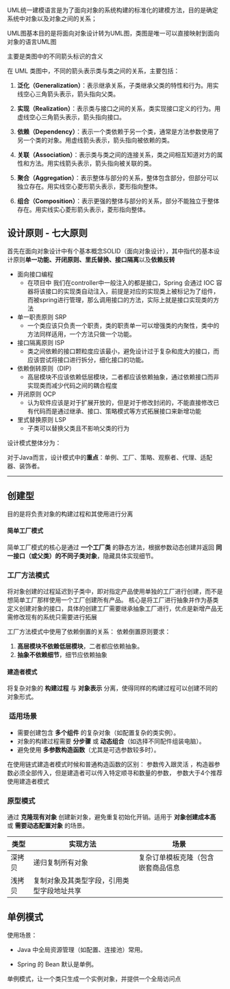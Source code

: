 
UML统一建模语言是为了面向对象的系统构建的标准化的建模方法，目的是确定系统中对象以及对象之间的关系；

UML图基本目的是将面向对象设计转为UML图，类图是唯一可以直接映射到面向对象的语言UML图

主要是类图中的不同箭头标识的含义

在 UML 类图中，不同的箭头表示类与类之间的关系，主要包括：

1. **泛化（Generalization）**：表示继承关系，子类继承父类的特性和行为。用实线空心三角箭头表示，箭头指向父类。
    
2. **实现（Realization）**：表示类与接口之间的关系，类实现接口定义的行为。用虚线空心三角箭头表示，箭头指向接口。
    
3. **依赖（Dependency）**：表示一个类依赖于另一个类，通常是方法参数使用了另一个类的对象。用虚线箭头表示，箭头指向被依赖的类。
    
4. **关联（Association）**：表示类与类之间的连接关系，类之间相互知道对方的属性和方法。用实线箭头表示，箭头指向被关联的类。
    
5. **聚合（Aggregation）**：表示整体与部分的关系，整体包含部分，但部分可以独立存在。用实线空心菱形箭头表示，菱形指向整体。
    
6. **组合（Composition）**：表示更强的整体与部分的关系，部分不能独立于整体存在。用实线实心菱形箭头表示，菱形指向整体。


## 设计原则 - 七大原则

首先在面向对象设计中有个基本概念SOLID（面向对象设计），其中指代的基本设计原则**单一功能、开闭原则、里氏替换、接口隔离**以及**依赖反转**
-  面向接口编程
	- 在项目中 我们在controller中一般注入的都是接口，Spring 会通过 IOC 容器将该接口的实现类自动注入，前提是对应的实现类上被标记为了组件，而被spring进行管理，那么调用接口的方法，实际上就是接口实现类的方法
- 单一职责原则 SRP 
	- 一个类应该只负责一个职责，类的职责单一可以增强类的内聚性，类中的方法同样适用，一个方法只做一个功能。
-  接口隔离原则 ISP
	- 类之间依赖的接口颗粒度应该最小，避免设计过于复杂和庞大的接口，而应该尝试将接口进行拆分，细化接口的功能。
- 依赖倒转原则（DIP）
	- 高层模块不应该依赖低层模块，二者都应该依赖抽象，通过依赖接口而非实现类而减少代码之间的耦合程度
- 开闭原则 OCP
	- 认为软件应该是对于扩展开放的，但是对于修改封闭的，不能直接修改已有代码而是通过继承、接口、策略模式等方式拓展接口来新增功能
- 里式替换原则 LSP
	- 子类可以替换父类且不影响父类的行为


设计模式整体分为：

对于Java而言，设计模式中的**重点**：单例、工厂、策略、观察者、代理、适配器、装饰者。


---
## 创建型

目的是将负责对象的构建过程和其使用进行分离
####  简单工厂模式

简单工厂模式的核心是通过 **一个工厂类** 的静态方法，根据参数动态创建并返回 **同一接口（或父类）的不同子类对象**，隐藏具体实现细节。

### 工厂方法模式

将对象创建的过程延迟到子类中，即对指定产品使用单独的工厂进行创建，而不是想简单工厂那样使用一个工厂创建所有产品。
核心是将工厂进行抽象并作为基类定义创建对象的接口，具体的创建工厂需要继承抽象工厂进行，优点是新增产品无需修改现有的系统只需要进行拓展

工厂方法模式中使用了依赖倒置的关系：
依赖倒置原则要求：
1. **高层模块不依赖低层模块**，二者都应依赖抽象。
2. **抽象不依赖细节**，细节应依赖抽象

#### 建造者模式

将复杂对象的 **构建过程** 与 **对象表示** 分离，使得同样的构建过程可以创建不同的对象形式。

###  **适用场景**

- 需要创建包含 **多个组件** 的复杂对象（如配置复杂的类实例）。
- 对象的构建过程需要 **分步骤** 或 **动态组合**（如选择不同配件组装电脑）。
- 避免使用 **多参数构造函数**（尤其是可选参数较多时）。

在使用链式建造者模式时候和普通构造函数的区别：
参数传入跟灵活 ，构造器参数必须全部传入，但是建造者可以传入特定顺寻和数量的参数，
参数大于4个推荐使用建造者模式


### 原型模式

通过 **克隆现有对象** 创建新对象，避免重复初始化开销。适用于 **对象创建成本高** 或 **需要动态配置对象** 的场景。


| 类型  | 实现方法                  | 场景                |
| --- | --------------------- | ----------------- |
| 深拷贝 | 递归复制所有对象              | 复杂订单模板克隆（包含嵌套商品信息 |
| 浅拷贝 | 复制对象及其类型字段，引用类型字段地址共享 |                   |

## 单例模式 

使用场景：
- Java 中全局资源管理（如配置、连接池）常用。
  
- Spring 的 Bean 默认是单例。

单例模式，让一个类只生成一个实例对象，并提供一个全局访问点